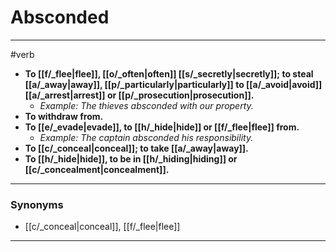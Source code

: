 # Absconded
---
#verb
- **To [[f/_flee|flee]], [[o/_often|often]] [[s/_secretly|secretly]]; to steal [[a/_away|away]], [[p/_particularly|particularly]] to [[a/_avoid|avoid]] [[a/_arrest|arrest]] or [[p/_prosecution|prosecution]].**
	- _Example: The thieves absconded with our property._
- **To withdraw from.**
- **To [[e/_evade|evade]], to [[h/_hide|hide]] or [[f/_flee|flee]] from.**
	- _Example: The captain absconded his responsibility._
- **To [[c/_conceal|conceal]]; to take [[a/_away|away]].**
- **To [[h/_hide|hide]], to be in [[h/_hiding|hiding]] or [[c/_concealment|concealment]].**
---
### Synonyms
- [[c/_conceal|conceal]], [[f/_flee|flee]]
---
